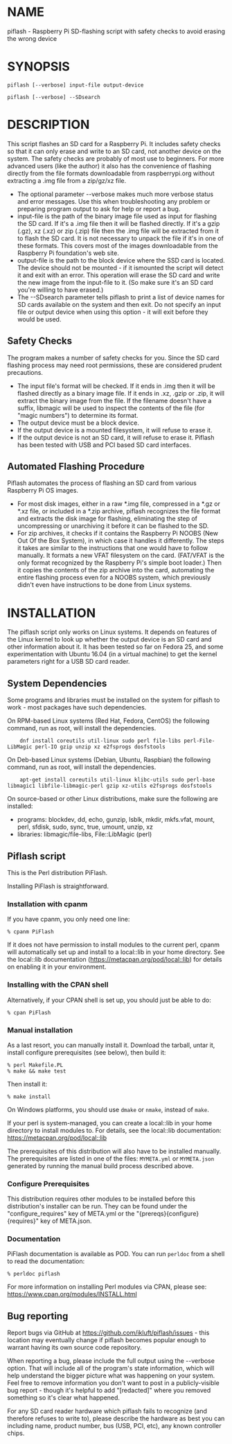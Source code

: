 # NAME

piflash - Raspberry Pi SD-flashing script with safety checks to avoid erasing the wrong device

# SYNOPSIS

    piflash [--verbose] input-file output-device

    piflash [--verbose] --SDsearch

# DESCRIPTION

This script flashes an SD card for a Raspberry Pi. It includes safety checks so that it can only erase and write to an SD card, not another device on the system. The safety checks are probably of most use to beginners. For more advanced users (like the author) it also has the convenience of flashing directly from the file formats downloadable from raspberrypi.org without extracting a .img file from a zip/gz/xz file.

- The optional parameter --verbose makes much more verbose status and error messages.  Use this when troubleshooting any problem or preparing program output to ask for help or report a bug.
- input-file is the path of the binary image file used as input for flashing the SD card. If it's a .img file then it will be flashed directly. If it's a gzip (.gz), xz (.xz) or zip (.zip) file then the .img file will be extracted from it to flash the SD card. It is not necessary to unpack the file if it's in one of these formats. This covers most of the images downloadable from the Raspberry Pi foundation's web site.
- output-file is the path to the block device where the SSD card is located. The device should not be mounted - if it ismounted the script will detect it and exit with an error. This operation will erase the SD card and write the new image from the input-file to it. (So make sure it's an SD card you're willing to have erased.)
- The --SDsearch parameter tells piflash to print a list of device names for SD cards available on the system and then exit. Do not specify an input file or output device when using this option - it will exit before they would be used.

## Safety Checks

The program makes a number of safety checks for you. Since the SD card flashing process may need root permissions, these are considered prudent precautions.

- The input file's format will be checked. If it ends in .img then it will be flashed directly as a binary image file. If it ends in .xz, .gzip or .zip, it will extract the binary image from the file. If the filename doesn't have a suffix, libmagic will be used to inspect the contents of the file (for "magic numbers") to determine its format.
- The output device must be a block device.
- If the output device is a mounted filesystem, it will refuse to erase it.
- If the output device is not an SD card, it will refuse to erase it.
Piflash has been tested with USB and PCI based SD card interfaces.

## Automated Flashing Procedure

Piflash automates the process of flashing an SD card from various Raspberry Pi OS images.

- For most disk images, either in a raw \*.img file, compressed in a \*.gz or \*.xz file, or included in a \*.zip archive, piflash recognizes the file format and extracts the disk image for flashing, eliminating the step of uncompressing or unarchiving it before it can be flashed to the SD.
- For zip archives, it checks if it contains the Raspberry Pi NOOBS (New Out Of the Box System), in which case it handles it differently. The steps it takes are similar to the instructions that one would have to follow manually.  It formats a new VFAT filesystem on the card. (FAT/VFAT is the only format recognized by the Raspberry Pi's simple boot loader.) Then it copies the contents of the zip archive into the card, automating the entire flashing process even for a NOOBS system, which previously didn't even have instructions to be done from Linux systems.

# INSTALLATION

The piflash script only works on Linux systems. It depends on features of the Linux kernel to look up whether the output device is an SD card and other information about it. It has been tested so far on Fedora 25, and some experimentation with Ubuntu 16.04 (in a virtual machine) to get the kernel parameters right for a USB SD card reader.

## System Dependencies

Some programs and libraries must be installed on the system for piflash to work - most packages have such dependencies.

On RPM-based Linux systems (Red Hat, Fedora, CentOS) the following command, run as root, will install the dependencies.

        dnf install coreutils util-linux sudo perl file-libs perl-File-LibMagic perl-IO gzip unzip xz e2fsprogs dosfstools

On Deb-based Linux systems (Debian, Ubuntu, Raspbian) the following command, run as root, will install the dependencies.

        apt-get install coreutils util-linux klibc-utils sudo perl-base libmagic1 libfile-libmagic-perl gzip xz-utils e2fsprogs dosfstools

On source-based or other Linux distributions, make sure the following are installed:

- programs:
blockdev, dd, echo, gunzip, lsblk, mkdir, mkfs.vfat, mount, perl, sfdisk, sudo, sync, true, umount, unzip, xz
- libraries:
libmagic/file-libs, File::LibMagic (perl)

## Piflash script

This is the Perl distribution PiFlash.
 
Installing PiFlash is straightforward.
 
### Installation with cpanm
 
If you have cpanm, you only need one line:
 
    % cpanm PiFlash
 
If it does not have permission to install modules to the current perl, cpanm
will automatically set up and install to a local::lib in your home directory.
See the local::lib documentation (https://metacpan.org/pod/local::lib) for
details on enabling it in your environment.
 
### Installing with the CPAN shell
 
Alternatively, if your CPAN shell is set up, you should just be able to do:
 
    % cpan PiFlash
 
### Manual installation
 
As a last resort, you can manually install it. Download the tarball, untar it,
install configure prerequisites (see below), then build it:
 
    % perl Makefile.PL
    % make && make test
 
Then install it:
 
    % make install
 
On Windows platforms, you should use `dmake` or `nmake`, instead of `make`.
 
If your perl is system-managed, you can create a local::lib in your home
directory to install modules to. For details, see the local::lib documentation:
https://metacpan.org/pod/local::lib
 
The prerequisites of this distribution will also have to be installed manually. The
prerequisites are listed in one of the files: `MYMETA.yml` or `MYMETA.json` generated
by running the manual build process described above.
 
### Configure Prerequisites
 
This distribution requires other modules to be installed before this
distribution's installer can be run.  They can be found under the
"configure_requires" key of META.yml or the
"{prereqs}{configure}{requires}" key of META.json.
 
### Documentation
 
PiFlash documentation is available as POD.
You can run `perldoc` from a shell to read the documentation:
 
    % perldoc piflash
 
For more information on installing Perl modules via CPAN, please see:
https://www.cpan.org/modules/INSTALL.html

## Bug reporting

Report bugs via GitHub at https://github.com/ikluft/piflash/issues - this location may eventually change
if piflash becomes popular enough to warrant having its own source code repository.

When reporting a bug, please include the full output using the --verbose option. That will include all of the
program's state information, which will help understand the bigger picture what was happening on your system.
Feel free to remove information you don't want to post in a publicly-visible bug report - though it's helpful
to add "\[redacted\]" where you removed something so it's clear what happened.

For any SD card reader hardware which piflash fails to recognize (and therefore refuses to write to),
please describe the hardware as best you can including name, product number, bus (USB, PCI, etc),
any known controller chips.
